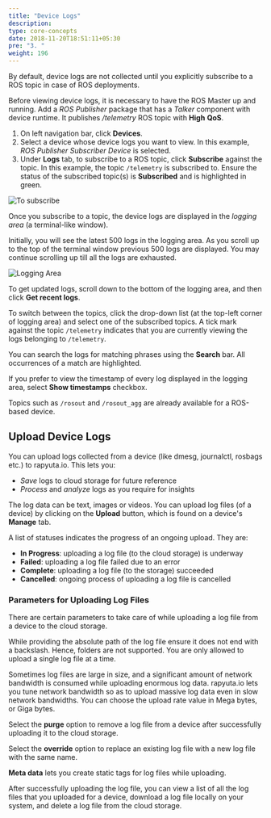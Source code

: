 ```yaml
---
title: "Device Logs"
description:
type: core-concepts
date: 2018-11-20T18:51:11+05:30
pre: "3. "
weight: 196
---
```

By default, device logs are not collected until you explicitly subscribe to a
ROS topic in case of ROS deployments.

Before viewing device logs, it is necessary to have the ROS Master up and running.
Add a _ROS Publisher_ package that has a _Talker_ component with device runtime.
It publishes */telemetry* ROS topic with **High** **QoS**.

1. On left navigation bar, click **Devices**.
2. Select a device whose device logs you want to view. In this example,
   _ROS Publisher Subscriber Device_ is selected.
3. Under **Logs** tab, to subscribe to a ROS topic, click **Subscribe** against
   the topic. In this example, the topic `/telemetry` is subscribed to.
   Ensure the status of the subscribed topic(s) is **Subscribed** and is highlighted
   in green.

![To subscribe](/images/core-concepts/logging/device-logs/yet-to-subscribe.png?classes=border,shadow&width=60pc)

Once you subscribe to a topic, the device logs are displayed in the
_logging area_ (a terminal-like window).

Initially, you will see the latest 500 logs in the logging area. As you scroll
up to the top of the terminal window previous 500 logs are displayed. You may
continue scrolling up till all the logs are exhausted.

![Logging Area](/images/core-concepts/logging/device-logs/logging-terminal-window.png?classes=border,shadow&width=60pc)

To get updated logs, scroll down to the bottom of the logging area, and then
click **Get recent logs**.

To switch between the topics, click the drop-down list (at the top-left corner
of logging area) and select one of the subscribed topics. A tick mark against
the topic `/telemetry` indicates that you are currently viewing the logs
belonging to `/telemetry`.

You can search the logs for matching phrases using the **Search** bar. All
occurrences of a match are highlighted.

If you prefer to view the timestamp of every log displayed in the logging area,
select **Show timestamps** checkbox.

Topics such as `/rosout` and `/rosout_agg` are already available for a
ROS-based device.

## Upload Device Logs
You can upload logs collected from a device (like dmesg,
journalctl, rosbags etc.) to rapyuta.io. This lets you:

* *Save* logs to cloud storage for future reference
* *Process* and *analyze* logs as you require for insights

The log data can be text, images or videos. You can upload
log files (of a device) by clicking on the **Upload** button, which
is found on a device's **Manage** tab.

A list of statuses indicates the progress of an ongoing upload.
They are:

* **In Progress**: uploading a log file (to the cloud storage) is underway
* **Failed**: uploading a log file failed due to an error
* **Complete**: uploading a log file (to the storage) succeeded
* **Cancelled**: ongoing process of uploading a log file is cancelled 

### Parameters for Uploading Log Files
There are certain parameters to take care of while uploading a
log file from a device to the cloud storage.

While providing the absolute path of the log file ensure it does
not end with a backslash. Hence, folders are not supported. You are
only allowed to upload a single log file at a time.

Sometimes log files are large in size, and a significant
amount of network bandwidth is consumed while uploading
enormous log data. rapyuta.io lets you tune network
bandwidth so as to upload massive log data even in
slow network bandwidths. You can choose the upload rate
value in Mega bytes, or Giga bytes.

Select the **purge** option to remove a log file from a device
after successfully uploading it to the cloud storage.

Select the **override** option to replace an existing log file
with a new log file with the same name.

**Meta data** lets you create static tags for log files while uploading.

After successfully uploading the log file, you can view a list of all the log files that you uploaded for a device, download a log file locally on your system, and delete a log file from the cloud storage.